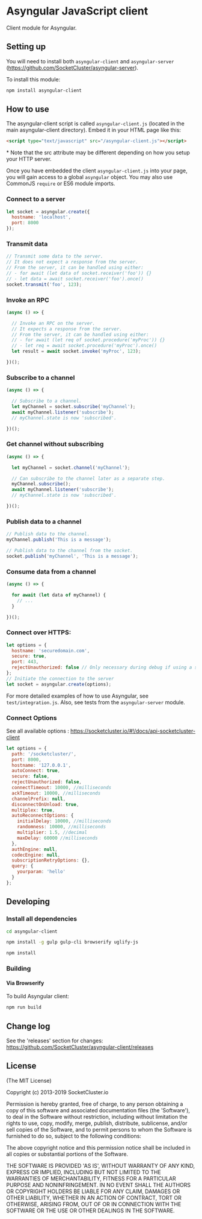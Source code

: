 Asyngular JavaScript client
======

Client module for Asyngular.

## Setting up

You will need to install both ```asyngular-client``` and ```asyngular-server``` (https://github.com/SocketCluster/asyngular-server).

To install this module:
```bash
npm install asyngular-client
```

## How to use

The asyngular-client script is called `asyngular-client.js` (located in the main asyngular-client directory).
Embed it in your HTML page like this:
```html
<script type="text/javascript" src="/asyngular-client.js"></script>
```
\* Note that the src attribute may be different depending on how you setup your HTTP server.

Once you have embedded the client `asyngular-client.js` into your page, you will gain access to a global `asyngular` object.
You may also use CommonJS `require` or ES6 module imports.

### Connect to a server

```js
let socket = asyngular.create({
  hostname: 'localhost',
  port: 8000
});
```

### Transmit data

```js
// Transmit some data to the server.
// It does not expect a response from the server.
// From the server, it can be handled using either:
// - for await (let data of socket.receiver('foo')) {}
// - let data = await socket.receiver('foo').once()
socket.transmit('foo', 123);
```

### Invoke an RPC

```js
(async () => {

  // Invoke an RPC on the server.
  // It expects a response from the server.
  // From the server, it can be handled using either:
  // - for await (let req of socket.procedure('myProc')) {}
  // - let req = await socket.procedure('myProc').once()
  let result = await socket.invoke('myProc', 123);

})();
```

### Subscribe to a channel

```js
(async () => {

  // Subscribe to a channel.
  let myChannel = socket.subscribe('myChannel');
  await myChannel.listener('subscribe');
  // myChannel.state is now 'subscribed'.

})();
```

### Get channel without subscribing

```js
(async () => {

  let myChannel = socket.channel('myChannel');

  // Can subscribe to the channel later as a separate step.
  myChannel.subscribe();
  await myChannel.listener('subscribe');
  // myChannel.state is now 'subscribed'.

})();
```

### Publish data to a channel

```js
// Publish data to the channel.
myChannel.publish('This is a message');

// Publish data to the channel from the socket.
socket.publish('myChannel', 'This is a message');
```

### Consume data from a channel

```js
(async () => {

  for await (let data of myChannel) {
    // ...
  }

})();
```

### Connect over HTTPS:

```js
let options = {
  hostname: 'securedomain.com',
  secure: true,
  port: 443,
  rejectUnauthorized: false // Only necessary during debug if using a self-signed certificate
};
// Initiate the connection to the server
let socket = asyngular.create(options);
```

For more detailed examples of how to use Asyngular, see `test/integration.js`.
Also, see tests from the `asyngular-server` module.

### Connect Options

See all available options : https://socketcluster.io/#!/docs/api-socketcluster-client
```js
let options = {
  path: '/socketcluster/',
  port: 8000,
  hostname: '127.0.0.1',
  autoConnect: true,
  secure: false,
  rejectUnauthorized: false,
  connectTimeout: 10000, //milliseconds
  ackTimeout: 10000, //milliseconds
  channelPrefix: null,
  disconnectOnUnload: true,
  multiplex: true,
  autoReconnectOptions: {
    initialDelay: 10000, //milliseconds
    randomness: 10000, //milliseconds
    multiplier: 1.5, //decimal
    maxDelay: 60000 //milliseconds
  },
  authEngine: null,
  codecEngine: null,
  subscriptionRetryOptions: {},
  query: {
    yourparam: 'hello'
  }
};
```

## Developing

### Install all dependencies

```bash
cd asyngular-client

npm install -g gulp gulp-cli browserify uglify-js

npm install
```

### Building

#### Via Browserify

To build Asyngular client:

```bash
npm run build
```

## Change log

See the 'releases' section for changes: https://github.com/SocketCluster/asyngular-client/releases

## License

(The MIT License)

Copyright (c) 2013-2019 SocketCluster.io

Permission is hereby granted, free of charge, to any person obtaining a copy of this software and associated documentation files (the 'Software'), to deal in the Software without restriction, including without limitation the rights to use, copy, modify, merge, publish, distribute, sublicense, and/or sell copies of the Software, and to permit persons to whom the Software is furnished to do so, subject to the following conditions:

The above copyright notice and this permission notice shall be included in all copies or substantial portions of the Software.

THE SOFTWARE IS PROVIDED 'AS IS', WITHOUT WARRANTY OF ANY KIND, EXPRESS OR IMPLIED, INCLUDING BUT NOT LIMITED TO THE WARRANTIES OF MERCHANTABILITY, FITNESS FOR A PARTICULAR PURPOSE AND NONINFRINGEMENT. IN NO EVENT SHALL THE AUTHORS OR COPYRIGHT HOLDERS BE LIABLE FOR ANY CLAIM, DAMAGES OR OTHER LIABILITY, WHETHER IN AN ACTION OF CONTRACT, TORT OR OTHERWISE, ARISING FROM, OUT OF OR IN CONNECTION WITH THE SOFTWARE OR THE USE OR OTHER DEALINGS IN THE SOFTWARE.
